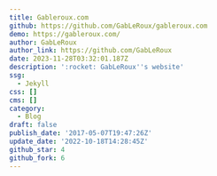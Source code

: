 ```yaml
---
title: Gableroux.com
github: https://github.com/GabLeRoux/gableroux.com
demo: https://gableroux.com/
author: GabLeRoux
author_link: https://github.com/GabLeRoux
date: 2023-11-28T03:32:01.187Z
description: ':rocket: GabLeRoux''s website'
ssg:
  - Jekyll
css: []
cms: []
category:
  - Blog
draft: false
publish_date: '2017-05-07T19:47:26Z'
update_date: '2022-10-18T14:28:45Z'
github_star: 4
github_fork: 6
---
```

